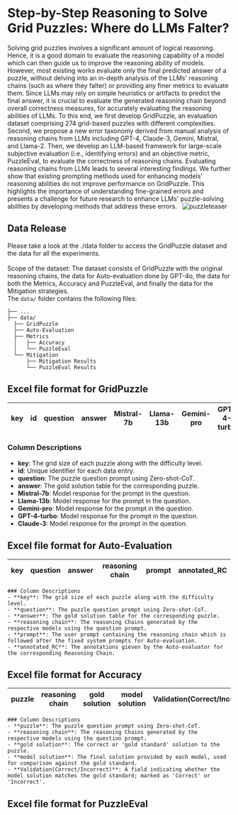 # Step-by-Step Reasoning to Solve Grid Puzzles: Where do LLMs Falter?
Solving grid puzzles involves a significant amount of logical reasoning. Hence, it is a good domain to evaluate the reasoning capability of a model which can then guide us to improve the reasoning ability of models. However, most existing works evaluate only the final predicted answer of a puzzle, without delving into an in-depth analysis of the LLMs' reasoning chains (such as where they falter) or providing any finer metrics to evaluate them. Since LLMs may rely on simple heuristics or artifacts to predict the final answer, it is crucial to evaluate the generated reasoning chain beyond overall correctness measures, for accurately evaluating the reasoning abilities of LLMs. To this end, we first develop GridPuzzle, an evaluation dataset comprising 274 grid-based puzzles with different complexities. Second, we propose a new error taxonomy derived from manual analysis of reasoning chains from LLMs including GPT-4, Claude-3, Gemini, Mistral, and Llama-2. Then, we develop an LLM-based framework for large-scale subjective evaluation (i.e., identifying errors) and an objective metric, PuzzleEval, to evaluate the correctness of reasoning chains. Evaluating reasoning chains from LLMs leads to several interesting findings. We further show that existing prompting methods used for enhancing models' reasoning abilities do not improve performance on GridPuzzle. This highlights the importance of understanding fine-grained errors and presents a challenge for future research to enhance LLMs' puzzle-solving abilities by developing methods that address these errors.
 
![puzzleteaser](https://github.com/Mihir3009/GridPuzzle/assets/55184768/9dcb41af-6fa9-45e5-bf04-f4121e851018)

## Data Release
Please take a look at the ./data folder to access the GridPuzzle dataset and the data for all the experiments.
<br><br>
Scope of the dataset: The dataset consists of GridPuzzle with the original reasoning chains, the data for Auto-evaluation done by GPT-4o, the data for both the Metrics, Accuracy and PuzzleEval, and finally the data for the Mitigation strategies.
<br> 
The ```data/``` folder contains the following files:  
    
    ├── ...
    ├── data/
      ├── GridPuzzle
      ├── Auto-Evaluation
      ├── Metrics
      │   ├── Accuracy
      │   └── PuzzleEval
      └── Mitigation
          ├── Mitigation Results
          └── PuzzleEval Results

## Excel file format for GridPuzzle
| key | id | question | answer | Mistral-7b | Llama-13b | Gemini-pro | GPT-4-turbo | Claude-3 |
|-----|----|----------|--------|------------|-----------|------------|-------------|----------|

### Column Descriptions
- **key**: The grid size of each puzzle along with the difficulty level.
- **id**: Unique identifier for each data entry.
- **question**: The puzzle question prompt using Zero-shot-CoT.
- **answer**: The gold solution table for the corresponding puzzle.
- **Mistral-7b**: Model response for the prompt in the question.
- **Llama-13b**:  Model response for the prompt in the question.
- **Gemini-pro**:  Model response for the prompt in the question.
- **GPT-4-turbo**:  Model response for the prompt in the question.
- **Claude-3**:  Model response for the prompt in the question.


## Excel file format for Auto-Evaluation
| key | question | answer | reasoning chain | prompt | annotated_RC |
|-----|----------|--------|-----------------|--------|--------------|

    ### Column Descriptions
    - **key**: The grid size of each puzzle along with the difficulty level.
    - **question**: The puzzle question prompt using Zero-shot-CoT.
    - **answer**: The gold solution table for the corresponding puzzle.
    - **reasoning chain**: The reasoning Chains generated by the respective models using the question prompt.
    - **prompt**: The user prompt containing the reasoning chain which is followed after the fixed system prompts for Auto-evaluation.
    - **annotated_RC**: The annotations gieven by the Auto-evaluator for the corresponding Reasoning Chain.


## Excel file format for Accuracy
| puzzle | reasoning chain | gold solution | model solution | Validation(Correct/Incorrect) |
|--------|-----------------|---------------|------------------|-------------------------------|

    ### Column Descriptions
    - **puzzle**: The puzzle question prompt using Zero-shot-CoT.
    - **reasoning chain**: The reasoning Chains generated by the respective models using the question prompt.
    - **gold solution**: The correct or 'gold standard' solution to the puzzle.
    - **model solution**: The final solution provided by each model, used for comparison against the gold standard.
    - **Validation(Correct/Incorrect)**: A field indicating whether the model solution matches the gold standard; marked as 'Correct' or 'Incorrect'.


## Excel file format for PuzzleEval
